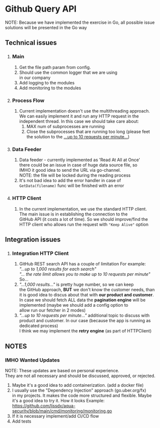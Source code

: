 # Github Query API

NOTE: Because we have implemented the exercise in Go, 
all possible issue solutions will be presented in the Go way

## Technical issues

1. ### Main
   1. Get the file path param from config.
   2. Should use the common logger that we are using  
      in our company
   3. Add logging to the modules
   4. Add monitoring to the modules

2. ### Process Flow
   1. Current implementation doesn't use the multithreading approach.
      We can easily implement it and run any HTTP request in the independent
      thread. In this case we should take care about: 
      1. MAX num of subprocesses are running
      2. Close the subprocesses that are running too long
         (please feet the solution to the [...up to 10 requests per minute...](#integration-issues))
      
3. ### Data Feeder
   1. Data feeder - currently implemented as 'Read At All at Once'  
      there could be an issue in case of huge data source file, so  
      IMHO it good idea to send the URL via go-channel.  
      NOTE: the file will be locked during the reading process
   2. It's not bad idea to add the error handler in case of `GetData(filename)` func
      will be finished with an error

4. ### HTTP Client
   1. In the current implementation, we use the standard HTTP client.  
      The main issue is in establishing the connection to the  
      GitHub API (it costs a lot of time). So we should improve/find 
      the HTTP client who allows run the request with `"Keep Alive"` option

## Integration issues

1. ### Integration HTTP Client
   1. GitHub REST search API has a couple of limitation
      For example:  
      _"...up to 1,000 results for each search"_  
      _"... the rate limit allows you to make up to 10 requests per minute"_
      So...
   2. _"...1,000 results..."_ is pretty huge number, so we can keep   
      the GitHub approach, **BUT** we don't know the customer needs, than  
      it is good idea to discus about that with **our product and customer**.
      In case we should fetch ALL data the **pagination engine** will be 
      implemented (maybe we should add a config option to  
      allow run our fetcher in 2 modes)
   3. _"...up to 10 requests per minute..."_ additional topic to discuss with  
      product and customer. In our case (because the app is running as dedicated process)  
      I think we may implement the **retry engine** (as part of HTTPClient) 
      
## NOTES

### IMHO Wanted Updates
NOTE: These updates are based on personal experience.  
They are not all necessary and should be discussed, approved, or rejected.

1. Maybe it's a good idea to add containerization.
   (add a docker file)
2. I usually use the "Dependency Injection" approach (go.uber.org/fx)  
   in my projects. It makes the code more structured and flexible.
   Maybe it's a good idea to try it.
   How it looks Example:  
   https://github.com/lissdx/aqua-security/blob/main/cmd/monitoring/monitoring.go
3. If it is necessary implement/add CI/CD flow
4. Add tests